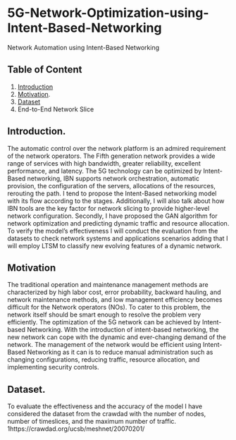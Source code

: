 # 5G-Network-Optimization-using-Intent-Based-Networking
Network Automation using Intent-Based Networking

## Table of Content
1. [Introduction](#introduction)
2. [Motivation](#Motivation). 
3. [Dataset](#Dataset)
4. End-to-End Network Slice


## Introduction.
The automatic control over the network platform is an admired requirement of the network operators. The Fifth generation network provides a wide range of services with high bandwidth, greater reliability, excellent performance, and latency. The 5G technology can be optimized by Intent-Based networking, IBN supports network orchestration, automatic provision, the configuration of the servers, allocations of the resources, rerouting the path. I tend to propose the Intent-Based networking model with its flow according to the stages. Additionally, I  will also talk about how IBN tools are the key factor for network slicing to provide higher-level network configuration. Secondly, I have proposed the GAN algorithm for network optimization and predicting dynamic traffic and resource allocation. To verify the model’s effectiveness I will conduct the evaluation from the datasets to check network systems and applications scenarios adding that I will employ LTSM to classify new evolving features of a dynamic network.  
## Motivation
The traditional operation and maintenance management methods are characterized by high labor cost, error probability, backward hauling, and network maintenance methods, and low management efficiency becomes difficult for the Network operators (NOs). To cater to this problem, the network itself should be smart enough to resolve the problem very efficiently. The optimization of the 5G network can be achieved by Intent-based Networking. With the introduction of intent-based networking, the new network can cope with the dynamic and ever-changing demand of the network. The management of the network would be efficient using Intent-Based Networking as it can is to reduce manual administration such as changing configurations, reducing traffic, resource allocation, and implementing security controls.

## Dataset.
To evaluate the effectiveness and the accuracy of the model I have considered the dataset from the crawdad with the number of nodes, number of timeslices, and the maximum number of traffic. 1https://crawdad.org/ucsb/meshnet/20070201/
